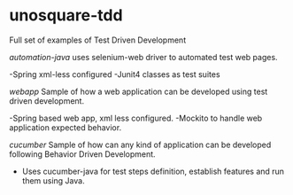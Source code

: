 # unosquare-tdd

Full set of examples of Test Driven Development

*automation-java*
uses selenium-web driver to automated test web pages.

-Spring xml-less configured
-Junit4 classes as test suites

*webapp*
Sample of how a web application can be developed using test driven development.

-Spring based web app, xml less configured.
-Mockito to handle web application expected behavior.

*cucumber*
Sample of how can any kind of application can be developed following Behavior Driven Development.

- Uses cucumber-java for test steps definition, establish features and run them using Java.